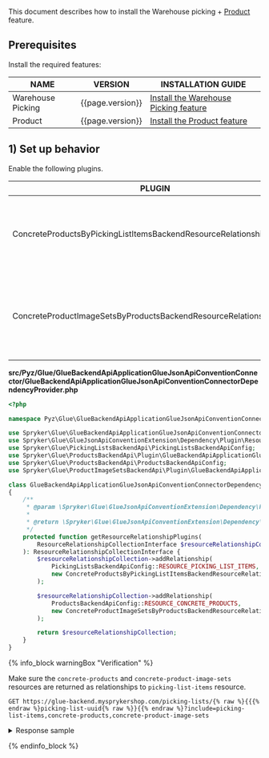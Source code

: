 


This document describes how to install the Warehouse picking + [Product](/docs/pbc/all/product-information-management/{{page.version}}/base-shop/feature-overviews/product-feature-overview/product-feature-overview.html) feature.

## Prerequisites

Install the required features:

| NAME              | VERSION          | INSTALLATION GUIDE                                                                                                                                                 |
|-------------------|------------------|-------------------------------------------------------------------------------------------------------------------------------------------------------------------|
| Warehouse Picking | {{page.version}} | [Install the Warehouse Picking feature](/docs/pbc/all/warehouse-management-system/{{page.version}}/unified-commerce/install-and-upgrade/install-the-warehouse-picking-feature.html)                    |
| Product           | {{page.version}} | [Install the Product feature](/docs/pbc/all/product-information-management/{{page.version}}/base-shop/install-and-upgrade/install-features/install-the-product-feature.html) |

## 1) Set up behavior

Enable the following plugins.

| PLUGIN                                                              | SPECIFICATION                                                                                    | PREREQUISITES | NAMESPACE                                                                                              |
|---------------------------------------------------------------------|--------------------------------------------------------------------------------------------------|---------------|--------------------------------------------------------------------------------------------------------|
| ConcreteProductsByPickingListItemsBackendResourceRelationshipPlugin | Adds the `concrete-products` resource as a relationship to the `picking-list-items` resource.          |               | Spryker\Glue\ProductsBackendApi\Plugin\GlueBackendApiApplicationGlueJsonApiConventionConnector         |
| ConcreteProductImageSetsByProductsBackendResourceRelationshipPlugin | Adds the `concrete-product-image-sets` resource as a relationship to the `concrete-products` resource. |               | Spryker\Glue\ProductImageSetsBackendApi\Plugin\GlueBackendApiApplicationGlueJsonApiConventionConnector |




**src/Pyz/Glue/GlueBackendApiApplicationGlueJsonApiConventionConnector/GlueBackendApiApplicationGlueJsonApiConventionConnectorDependencyProvider.php**

```php
<?php

namespace Pyz\Glue\GlueBackendApiApplicationGlueJsonApiConventionConnector;

use Spryker\Glue\GlueBackendApiApplicationGlueJsonApiConventionConnector\GlueBackendApiApplicationGlueJsonApiConventionConnectorDependencyProvider as SprykerGlueBackendApiApplicationGlueJsonApiConventionConnectorDependencyProvider;
use Spryker\Glue\GlueJsonApiConventionExtension\Dependency\Plugin\ResourceRelationshipCollectionInterface;
use Spryker\Glue\PickingListsBackendApi\PickingListsBackendApiConfig;
use Spryker\Glue\ProductsBackendApi\Plugin\GlueBackendApiApplicationGlueJsonApiConventionConnector\ConcreteProductsByPickingListItemsBackendResourceRelationshipPlugin;
use Spryker\Glue\ProductsBackendApi\ProductsBackendApiConfig;
use Spryker\Glue\ProductImageSetsBackendApi\Plugin\GlueBackendApiApplicationGlueJsonApiConventionConnector\ConcreteProductImageSetsByProductsBackendResourceRelationshipPlugin;

class GlueBackendApiApplicationGlueJsonApiConventionConnectorDependencyProvider extends SprykerGlueBackendApiApplicationGlueJsonApiConventionConnectorDependencyProvider
{
    /**
     * @param \Spryker\Glue\GlueJsonApiConventionExtension\Dependency\Plugin\ResourceRelationshipCollectionInterface $resourceRelationshipCollection
     *
     * @return \Spryker\Glue\GlueJsonApiConventionExtension\Dependency\Plugin\ResourceRelationshipCollectionInterface
     */
    protected function getResourceRelationshipPlugins(
        ResourceRelationshipCollectionInterface $resourceRelationshipCollection,
    ): ResourceRelationshipCollectionInterface {
        $resourceRelationshipCollection->addRelationship(
            PickingListsBackendApiConfig::RESOURCE_PICKING_LIST_ITEMS,
            new ConcreteProductsByPickingListItemsBackendResourceRelationshipPlugin(),
        );

        $resourceRelationshipCollection->addRelationship(
            ProductsBackendApiConfig::RESOURCE_CONCRETE_PRODUCTS,
            new ConcreteProductImageSetsByProductsBackendResourceRelationshipPlugin(),
        );

        return $resourceRelationshipCollection;
    }
}


```

{% info_block warningBox "Verification" %}

Make sure the `concrete-products` and `concrete-product-image-sets` resources are returned as relationships to `picking-list-items` resource.

`GET https://glue-backend.mysprykershop.com/picking-lists/{% raw %}{{{% endraw %}picking-list-uuid{% raw %}}{{% endraw %}?include=picking-list-items,concrete-products,concrete-product-image-sets`
<details>
  <summary>Response sample</summary>
```json
{
    "data": [
        {
            "id": "910a4d20-59a3-5c49-808e-aa7038a59313",
            "type": "picking-lists",
            "attributes": {
                "status": "ready-for-picking",
                "createdAt": "2023-10-27 13:00:32.000000",
                "updatedAt": "2023-10-27 13:00:32.000000"
            },
            "relationships": {
                "picking-list-items": {
                    "data": [
                        {
                            "id": "9ac9fd06-f491-506e-b302-0b166786d91c",
                            "type": "picking-list-items"
                        },
                        {
                            "id": "54a264b8-dc2b-5a0e-9a78-ae7138e9d0b5",
                            "type": "picking-list-items"
                        }
                    ]
                }
            },
            "links": {
                "self": "https://glue-backend.mysprykershop.com/picking-lists/910a4d20-59a3-5c49-808e-aa7038a59313?include=picking-list-items,concrete-products,concrete-product-image-sets"
            }
        }
    ],
    "links": {
        "self": "https://glue-backend.mysprykershop.com/picking-lists?include=picking-list-items,concrete-products,concrete-product-image-sets"
    },
    "included": [
        {
            "id": "091_25873091",
            "type": "concrete-product-image-sets",
            "attributes": {
                "imageSets": [
                    {
                        "name": "default",
                        "locale": "de_DE",
                        "images": [
                            {
                                "externalUrlLarge": "https://images.icecat.biz/img/norm/high/25873091-2214.jpg",
                                "externalUrlSmall": "https://images.icecat.biz/img/norm/medium/25873091-2214.jpg"
                            }
                        ]
                    },
                    {
                        "name": "default",
                        "locale": "en_US",
                        "images": [
                            {
                                "externalUrlLarge": "https://images.icecat.biz/img/norm/high/25873091-2214.jpg",
                                "externalUrlSmall": "https://images.icecat.biz/img/norm/medium/25873091-2214.jpg"
                            }
                        ]
                    }
                ]
            },
            "links": {
                "self": "https://glue-backend.mysprykershop.com/concrete-product-image-sets/091_25873091?include=picking-list-items,concrete-products,concrete-product-image-sets"
            }
        },
        {
            "id": "091_25873091",
            "type": "concrete-products",
            "attributes": {
                "sku": "091_25873091",
                "isQuantitySplittable": true,
                "isActive": true,
                "localizedAttributes": [
                    {
                        "locale": {
                            "locale_name": "de_DE",
                            "id_locale": 46,
                            "name": null,
                            "is_active": true
                        },
                        "name": "Sony SmartWatch 3",
                        "description": "Gear S2 X Atelier Mendini In einer wunderbaren Partnerschaft bringt Alessandro Mendini seinen Geschmack, Humor und Farbsinn in die Gestaltung der Gear S2 ein. Das Ergebnis ist eine Reihe von Zifferblättern und Armbändern, die Ihren persönlichen Stil zum Ausdruck bringen. Die wesentlichen Smartphone-Funktionen sind mit einer einfachen Drehung an der Gear S2 verfügbar. Drehen Sie leicht an der Blende, um lange E-Mails zu durchblättern, eine Karte zu vergrössern oder bei der Musikwiedergabe ein Stück zu überspringen. Mit jeder Drehung wird das Leben noch interessanter und bunter. Mit der Gear S2 können Sie sich sehr leicht um Ihre Gesundheit kümmern. Verfolgen Sie Ihre täglichen Aktivitäten, Ihren Puls und Ihren Wasserkonsum verglichen mit Ihrem Koffeinkonsum. Bleiben Sie fit mit zeitgerechten motivierenden Botschaften. Bleiben Sie auf dem Laufenden und fit. Und wenn es Zeit'st, die Smartwatch wieder aufzuladen, stellen Sie sie einfach auf eine drahtlose Ladestation.",
                        "isSearchable": true,
                        "attributes": {
                            "color": "Weiß"
                        }
                    },
                    {
                        "locale": {
                            "locale_name": "en_US",
                            "id_locale": 66,
                            "name": null,
                            "is_active": true
                        },
                        "name": "Sony SmartWatch 3",
                        "description": "The way you like it Whatever your lifestyle SmartWatch 3 SWR50 can be made to suit it. You can choose from a range of wrist straps – formal, sophisticated, casual, vibrant colours and fitness style, all made from the finest materials. Designed to perform and impress, this smartphone watch delivers a groundbreaking combination of technology and style. Downloadable apps let you customise your SmartWatch 3 SWR50 and how you use it.         Tell SmartWatch 3 SWR50 smartphone watch what you want and it will do it. Search. Command. Find.",
                        "isSearchable": true,
                        "attributes": {
                            "color": "White"
                        }
                    }
                ],
                "imageSets": [
                    {
                        "name": "default",
                        "locale": {
                            "locale_name": "de_DE",
                            "id_locale": 46,
                            "name": null,
                            "is_active": true
                        },
                        "images": []
                    },
                    {
                        "name": "default",
                        "locale": {
                            "locale_name": "en_US",
                            "id_locale": 66,
                            "name": null,
                            "is_active": true
                        },
                        "images": []
                    }
                ]
            },
            "relationships": {
                "concrete-product-image-sets": {
                    "data": [
                        {
                            "id": "091_25873091",
                            "type": "concrete-product-image-sets"
                        }
                    ]
                }
            },
            "links": {
                "self": "https://glue-backend.mysprykershop.com/concrete-products/091_25873091?include=picking-list-items,concrete-products,concrete-product-image-sets"
            }
        },
        {
            "id": "9ac9fd06-f491-506e-b302-0b166786d91c",
            "type": "picking-list-items",
            "attributes": {
                "quantity": 1,
                "numberOfPicked": 0,
                "numberOfNotPicked": 0,
                "orderItem": {
                    "uuid": "120b7a51-69e4-54b9-96a6-3b5eab0dfe7a",
                    "sku": "091_25873091",
                    "quantity": 1,
                    "name": "Sony SmartWatch 3",
                    "amountSalesUnit": null,
                    "amount": null
                }
            },
            "relationships": {
                "concrete-products": {
                    "data": [
                        {
                            "id": "091_25873091",
                            "type": "concrete-products"
                        }
                    ]
                }
            },
            "links": {
                "self": "https://glue-backend.mysprykershop.com/picking-list-items/9ac9fd06-f491-506e-b302-0b166786d91c?include=picking-list-items,concrete-products,concrete-product-image-sets"
            }
        },
        {
            "id": "066_23294028",
            "type": "concrete-product-image-sets",
            "attributes": {
                "imageSets": [
                    {
                        "name": "default",
                        "locale": "de_DE",
                        "images": [
                            {
                                "externalUrlLarge": "https://images.icecat.biz/img/gallery/23294028_3275.jpg",
                                "externalUrlSmall": "https://images.icecat.biz/img/gallery_mediums/23294028_3275.jpg"
                            }
                        ]
                    },
                    {
                        "name": "default",
                        "locale": "en_US",
                        "images": [
                            {
                                "externalUrlLarge": "https://images.icecat.biz/img/gallery/23294028_3275.jpg",
                                "externalUrlSmall": "https://images.icecat.biz/img/gallery_mediums/23294028_3275.jpg"
                            }
                        ]
                    }
                ]
            },
            "links": {
                "self": "https://glue-backend.mysprykershop.com/concrete-product-image-sets/066_23294028?include=picking-list-items,concrete-products,concrete-product-image-sets"
            }
        },
        {
            "id": "066_23294028",
            "type": "concrete-products",
            "attributes": {
                "sku": "066_23294028",
                "isQuantitySplittable": true,
                "isActive": true,
                "localizedAttributes": [
                    {
                        "locale": {
                            "locale_name": "de_DE",
                            "id_locale": 46,
                            "name": null,
                            "is_active": true
                        },
                        "name": "Samsung Galaxy S5 mini",
                        "description": "Ein Kunstwerk Das 5-Zoll-Display des Liquid Jade ist ein ansprechender Anblick. Die HD-Auflösung in Kombination mit der IPS1-Technologie verleiht Videos, Bildern und Web-Inhalten noch mehr Leben. Außerdem lässt das Zero Air Gap-Design alle Bilder gut aussehen – auch bei Sonnenlicht. Der Name sagt alles: ein Smartphone, das ist so schön ist wie Jade. Dank der 7,5 mm flachen und geschwungenen, ergonomischen Oberflächen liegt das Liquid Jade angenehm in der Hand. Die geschwungene Corning® Gorilla® Glass-Display unterstreicht die robuste und doch ansprechende Bauweise des Liquid Jade.",
                        "isSearchable": true,
                        "attributes": {
                            "color": "Blau"
                        }
                    },
                    {
                        "locale": {
                            "locale_name": "en_US",
                            "id_locale": 66,
                            "name": null,
                            "is_active": true
                        },
                        "name": "Samsung Galaxy S5 mini",
                        "description": "Galaxy S5 mini continues Samsung design legacy and flagship experience Outfitted with a 4.5-inch HD Super AMOLED display, the Galaxy S5 mini delivers a wide and vivid viewing experience, and its compact size provides users with additional comfort, allowing for easy operation with only one hand. Like the Galaxy S5, the Galaxy S5 mini features a unique perforated pattern on the back cover creating a modern and sleek look, along with a premium, soft touch grip. The Galaxy S5 mini enables users to enjoy the same flagship experience as the Galaxy S5 with innovative features including IP67 certification, Ultra Power Saving Mode, a heart rate monitor, fingerprint scanner, and connectivity with the latest Samsung wearable devices.The Galaxy S5 mini comes equipped with a powerful Quad Core 1.4 GHz processor and 1.5GM RAM for seamless multi-tasking, faster webpage loading, softer UI transition, and quick power up. The high-resolution 8MP camera delivers crisp and clear photos and videos, while the Galaxy S5 mini's support of LTE Category 4 provides users with ultra-fast downloads of movies and games on-the-go. ",
                        "isSearchable": true,
                        "attributes": {
                            "color": "Blue"
                        }
                    }
                ],
                "imageSets": [
                    {
                        "name": "default",
                        "locale": {
                            "locale_name": "de_DE",
                            "id_locale": 46,
                            "name": null,
                            "is_active": true
                        },
                        "images": []
                    },
                    {
                        "name": "default",
                        "locale": {
                            "locale_name": "en_US",
                            "id_locale": 66,
                            "name": null,
                            "is_active": true
                        },
                        "images": []
                    }
                ]
            },
            "relationships": {
                "concrete-product-image-sets": {
                    "data": [
                        {
                            "id": "066_23294028",
                            "type": "concrete-product-image-sets"
                        }
                    ]
                }
            },
            "links": {
                "self": "https://glue-backend.mysprykershop.com/concrete-products/066_23294028?include=picking-list-items,concrete-products,concrete-product-image-sets"
            }
        },
        {
            "id": "54a264b8-dc2b-5a0e-9a78-ae7138e9d0b5",
            "type": "picking-list-items",
            "attributes": {
                "quantity": 1,
                "numberOfPicked": 0,
                "numberOfNotPicked": 0,
                "orderItem": {
                    "uuid": "14d86bb2-ea23-57ed-904c-eecc63ef10ac",
                    "sku": "066_23294028",
                    "quantity": 1,
                    "name": "Samsung Galaxy S5 mini",
                    "amountSalesUnit": null,
                    "amount": null
                }
            },
            "relationships": {
                "concrete-products": {
                    "data": [
                        {
                            "id": "066_23294028",
                            "type": "concrete-products"
                        }
                    ]
                }
            },
            "links": {
                "self": "https://glue-backend.mysprykershop.com/picking-list-items/54a264b8-dc2b-5a0e-9a78-ae7138e9d0b5?include=picking-list-items,concrete-products,concrete-product-image-sets"
            }
        }
    ]
}
```
</details>

{% endinfo_block %}
